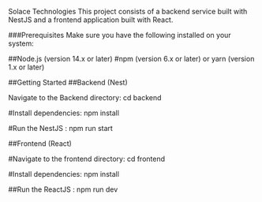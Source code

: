 Solace Technologies
This project consists of a backend service built with NestJS and a frontend application built with React.

###Prerequisites
Make sure you have the following installed on your system:

##Node.js (version 14.x or later)
#npm (version 6.x or later) or yarn (version 1.x or later)

##Getting Started
##Backend (Nest)

Navigate to the Backend directory:
cd backend

#Install dependencies:
npm install

#Run the NestJS :
npm run start

##Frontend (React)

#Navigate to the frontend directory:
cd frontend

#Install dependencies:
npm install

##Run the ReactJS :
npm run dev
